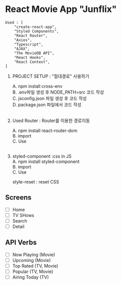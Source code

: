 # React Movie App "Junflix"

    Used : [
        "create-react-app",
        "Styled Components",
        "React Router",
        "Axios",
        "Typescript",
        "AJAX",
        "The MovieDB API",
        "React Hooks",
        "React Context",
    ]


1. PROJECT SETUP : "절대경로" 사용하기<br>

    A. npm install cross-env<br>
    B. .env파일 생성 후 NODE_PATH=src 코드 작성<br>
    C. jsconfig.json 파일 생성 후 코드 작성<br>
    D. package.json 파일에서 코드 작성<br><br>

2. Used Router : Router를 이용한 경로이동

    A. npm install react-router-dom<br>
    B. import<br>
    C. Use<br><br>

3. styled-component :css in JS<br>
    A. npm install styled-component<br>
    B. import<br>
    C. Use

   style-reset : reset CSS<br>

## Screens

- [ ] Home
- [ ] TV SHows
- [ ] Search
- [ ] Detail

## API Verbs

- [ ] Now Playing (Movie)
- [ ] Upcoming (Movie)
- [ ] Top Rated (TV, Movie)
- [ ] Popular (TV, Movie)
- [ ] Airing Today (TV)